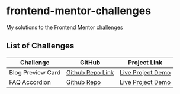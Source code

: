# frontend-mentor-challenges
My solutions to the Frontend Mentor [challenges](https://www.frontendmentor.io/challenges)

## List of Challenges

| Challenge             | GitHub                                                            | Project Link                                                                       | 
| --------------------- | ----------------------------------------------------------------- | ---------------------------------------------------------------------------------- |
| Blog Preview Card     | [Github Repo Link](https://github.com/UnionPAC/blog-preview-card) | [Live Project Demo](https://unionpac.github.io/blog-preview-card/)                 |
| FAQ Accordion         | [Github Repo](https://github.com/UnionPAC/faq-accordion)          | [Live Project Demo](https://unionpac.github.io/blog-preview-card/)                 |


